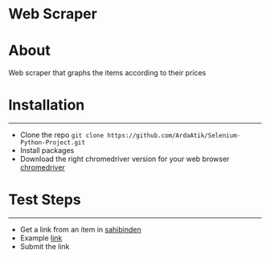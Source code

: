# Web Scraper

# About

Web scraper that graphs the items according to their prices
# Installation
---

* Clone the repo
  `git clone https://github.com/ArdaAtik/Selenium-Python-Project.git `
* Install packages
* Download the right chromedriver version for your web browser
  [chromedriver](https://chromedriver.chromium.org)

# Test Steps
---

* Get a link from an item in [sahibinden](https://www.sahibinden.com)
* Example [link](https://www.sahibinden.com/volkswagen-golf-1.5-etsi-style)
* Submit the link

